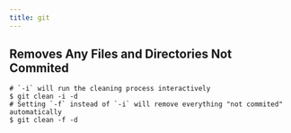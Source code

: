 ```yaml
---
title: git
---
```


## Removes Any Files and Directories Not Commited

```console
# `-i` will run the cleaning process interactively
$ git clean -i -d
# Setting `-f` instead of `-i` will remove everything "not commited" automatically
$ git clean -f -d
```
